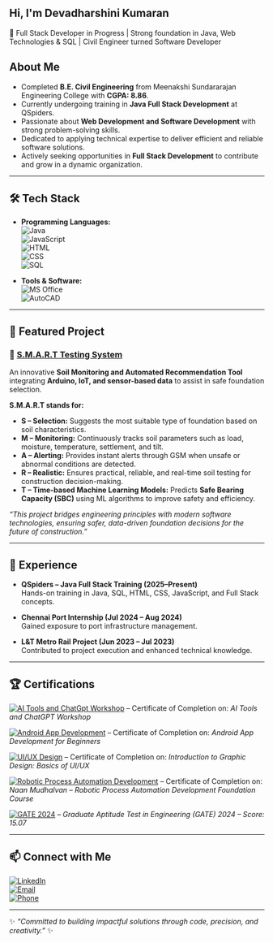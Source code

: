 ## Hi, I'm Devadharshini Kumaran  
🚀 Full Stack Developer in Progress | Strong foundation in Java, Web Technologies & SQL | Civil Engineer turned Software Developer
 
## About Me
- Completed **B.E. Civil Engineering** from Meenakshi Sundararajan Engineering College with **CGPA: 8.86**.
- Currently undergoing training in **Java Full Stack Development** at QSpiders.
- Passionate about **Web Development and Software Development** with strong problem-solving skills.
- Dedicated to applying technical expertise to deliver efficient and reliable software solutions.
- Actively seeking opportunities in **Full Stack Development** to contribute and grow in a dynamic organization.

---

## 🛠 Tech Stack
- **Programming Languages:**  
![Java](https://img.shields.io/badge/Java-%23ED8B00.svg?style=for-the-badge&logo=openjdk&logoColor=white)  
![JavaScript](https://img.shields.io/badge/JavaScript-%23323330.svg?style=for-the-badge&logo=javascript&logoColor=%23F7DF1E)  
![HTML](https://img.shields.io/badge/HTML5-%23E34F26.svg?style=for-the-badge&logo=html5&logoColor=white)  
![CSS](https://img.shields.io/badge/CSS3-%231572B6.svg?style=for-the-badge&logo=css3&logoColor=white)  
![SQL](https://img.shields.io/badge/SQL-%2300f.svg?style=for-the-badge&logo=postgresql&logoColor=white)   

- **Tools & Software:**  
![MS Office](https://img.shields.io/badge/MS%20Office-D83B01?style=for-the-badge&logo=microsoft-office&logoColor=white)  
![AutoCAD](https://img.shields.io/badge/AutoCAD-E51050?style=for-the-badge&logo=autodesk&logoColor=white)  

---

## 📂 Featured Project
### 🌱 [S.M.A.R.T Testing System](https://github.com/your-username/SMART-Testing-System)  
An innovative **Soil Monitoring and Automated Recommendation Tool** integrating **Arduino, IoT, and sensor-based data** to assist in safe foundation selection.

**S.M.A.R.T stands for:**
- **S – Selection:** Suggests the most suitable type of foundation based on soil characteristics.  
- **M – Monitoring:** Continuously tracks soil parameters such as load, moisture, temperature, settlement, and tilt.  
- **A – Alerting:** Provides instant alerts through GSM when unsafe or abnormal conditions are detected.  
- **R – Realistic:** Ensures practical, reliable, and real-time soil testing for construction decision-making.  
- **T – Time-based Machine Learning Models:** Predicts **Safe Bearing Capacity (SBC)** using ML algorithms to improve safety and efficiency.  

*“This project bridges engineering principles with modern software technologies, ensuring safer, data-driven foundation decisions for the future of construction.”*

---

## 💼 Experience
- **QSpiders – Java Full Stack Training (2025–Present)**  
Hands-on training in Java, SQL, HTML, CSS, JavaScript, and Full Stack concepts.  

- **Chennai Port Internship (Jul 2024 – Aug 2024)**  
Gained exposure to port infrastructure management.  

- **L&T Metro Rail Project (Jun 2023 – Jul 2023)**  
Contributed to project execution and enhanced technical knowledge.  

---

## 🏆 Certifications

[![AI Tools and ChatGpt Workshop](https://img.shields.io/badge/AI%20Tools-5D3FD3?style=for-the-badge&logo=artstation&logoColor=white)](https://github.com/DHARSHINI132-DEV/DEVADHARSHINI-K/blob/main/certificates/ai-tools.pdf)  – Certificate of Completion on: *AI Tools and ChatGPT Workshop* 

[![Android App Development](https://img.shields.io/badge/Android%20App%20Dev-3DDC84?style=for-the-badge&logo=android&logoColor=white)](https://github.com/DHARSHINI132-DEV/DEVADHARSHINI-K/blob/main/certificates/android-app.pdf)  – Certificate of Completion on: *Android App Development for Beginners*  

[![UI/UX Design](https://img.shields.io/badge/UI%2FUX%20Design-FF4088?style=for-the-badge&logo=adobe-xd&logoColor=white)](https://github.com/DHARSHINI132-DEV/DEVADHARSHINI-K/blob/main/certificates/uiux.pdf)  – Certificate of Completion on: *Introduction to Graphic Design: Basics of UI/UX*  

[![Robotic Process Automation Development](https://img.shields.io/badge/Robotics%20Process%20Automation-4285F4?style=for-the-badge&logo=google&logoColor=white)](https://github.com/DHARSHINI132-DEV/DEVADHARSHINI-K/blob/main/certificates/robotic.pdf)  – Certificate of Completion on: *Naan Mudhalvan – Robotic Process Automation Development Foundation Course*

[![GATE 2024](https://img.shields.io/badge/GATE%202024-FF5722?style=for-the-badge&logo=gradle&logoColor=white)](https://github.com/DHARSHINI132-DEV/DEVADHARSHINI-K/blob/main/certificates/gate.png)  – *Graduate Aptitude Test in Engineering (GATE) 2024 – Score: 15.07*  

---

## 📫 Connect with Me
[![LinkedIn](https://img.shields.io/badge/LinkedIn-0A66C2?style=for-the-badge&logo=linkedin&logoColor=white)](https://www.linkedin.com/in/devadharshini-kumaran-46324329b)  
[![Email](https://img.shields.io/badge/Email-D14836?style=for-the-badge&logo=gmail&logoColor=white)](mailto:devadharshinikumaran388@gmail.com)  
[![Phone](https://img.shields.io/badge/Phone-25D366?style=for-the-badge&logo=whatsapp&logoColor=white)](tel:+919080344511)  

---

✨ *“Committed to building impactful solutions through code, precision, and creativity.”* ✨  
